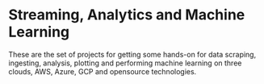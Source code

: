 # Streaming, Analytics and Machine Learning

These are the set of projects for getting some hands-on for data scraping, ingesting, analysis, plotting and performing machine learning on three clouds, AWS, Azure, GCP and opensource technologies. 